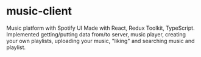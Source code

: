 # music-client
Music platform with Spotify UI 
Made with React, Redux Toolkit, TypeScript.
Implemented getting/putting data from/to server, music player, creating your own playlists, uploading your music, "liking" and searching music and playlist.
